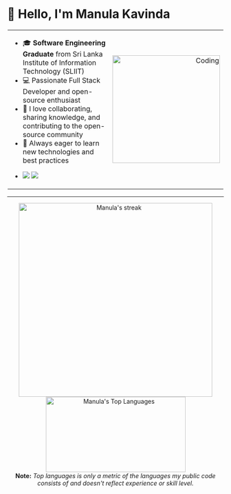 # 👋 Hello, I'm Manula Kavinda

<table width="100%" style="border: 1px solid transparent;">
<tr>
<td valign="top" width="65%">

-    🎓 **Software Engineering Graduate** from Sri Lanka Institute of Information Technology (SLIIT)
-    💻 Passionate Full Stack Developer and open-source enthusiast
-    🤝 I love collaborating, sharing knowledge, and contributing to the open-source community
-    🚀 Always eager to learn new technologies and best practices
-    <p>
       <a href="mailto:manulakavinda.dev@gmail.com"><img src="https://img.shields.io/badge/-manulakavinda.dev@gmail.com-D14836?style=flat&logo=Gmail&logoColor=white"/></a>
       <a href="https://www.https://cdn.iconscout.com/icon/free/png-512/free-linkedin-logo-icon-download-in-svg-png-gif-file-formats--social-media-brand-alt-logos-pack-icons-3094470.png?f=webp&w=256">
         <img src="https://img.shields.io/badge/-[Linkedin]%20Manula%20Kavinda-0077B5?style=flat&logo=Linkedin&logoColor=white"/>
       </a>
     </p>

</td>
<td align="right" width="35%">
  <img alt="Coding" width="250" src="https://cdn.dribbble.com/users/1020641/screenshots/6024780/media/e8651fc29d5a3c0f858130758d042f20.gif" />
</td>
</tr>
</table>

---

<p align="center">
    <a href="https://github.com/ManulaK/github-readme-streak-stats">
        <img title="🔥 Get streak stats for your profile at git.io/streak-stats" alt="Manula's streak" src="https://github-readme-streak-stats.herokuapp.com/?user=ManulaK&theme=black-ice&hide_border=true&stroke=FFF5733" width=450 />
    </a>
    <a href="https://github.com/ManulaK/github-readme-stats">
        <img alt="Manula's Top Languages" src="https://github-readme-stats.vercel.app/api/top-langs/?username=ManulaK&langs_count=8&count_private=true&layout=compact&theme=react&hide_border=true" width=325 height=175/>
    </a>
    <br>
    <b>Note:</b> <i>Top languages is only a metric of the languages my public code consists of and doesn't reflect experience or skill level.</i>
</p>
